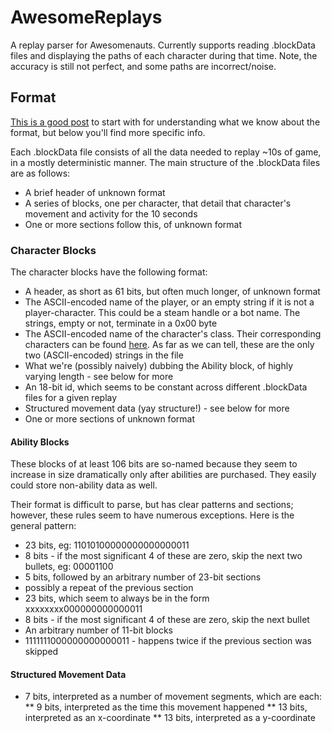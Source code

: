 AwesomeReplays
==============

A replay parser for Awesomenauts. Currently supports reading .blockData files and displaying the paths of each character during that time. Note, the accuracy is still not perfect, and some paths are incorrect/noise.

Format
------

[This is a good post](http://www.awesomenauts.com/forum/viewtopic.php?f=19&t=29690) to start with for understanding what we know about the format, but below you'll find more specific info.

Each .blockData file consists of all the data needed to replay ~10s of game, in a mostly deterministic manner. The main structure of the .blockData files are as follows:
* A brief header of unknown format
* A series of blocks, one per character, that detail that character's movement and activity for the 10 seconds
* One or more sections follow this, of unknown format

### Character Blocks ###
The character blocks have the following format:
* A header, as short as 61 bits, but often much longer, of unknown format
* The ASCII-encoded name of the player, or an empty string if it is not a player-character. This could be a steam handle or a bot name. The strings, empty or not, terminate in a 0x00 byte
* The ASCII-encoded name of the character's class. Their corresponding characters can be found [here](http://joostdevblog.blogspot.com/2014/06/the-ai-tools-for-awesomenauts.html). As far as we can tell, these are the only two (ASCII-encoded) strings in the file
* What we're (possibly naively) dubbing the Ability block, of highly varying length - see below for more
* An 18-bit id, which seems to be constant across different .blockData files for a given replay
* Structured movement data (yay structure!) - see below for more
* One or more sections of unknown format

#### Ability Blocks ####

These blocks of at least 106 bits are so-named because they seem to increase in size dramatically only after abilities are purchased. They easily could store non-ability data as well.

Their format is difficult to parse, but has clear patterns and sections; however, these rules seem to have numerous exceptions. Here is the general pattern:
* 23 bits, eg: 11010100000000000000011
* 8 bits - if the most significant 4 of these are zero, skip the next two bullets, eg: 00001100
* 5 bits, followed by an arbitrary number of 23-bit sections
* possibly a repeat of the previous section
* 23 bits, which seem to always be in the form xxxxxxxx000000000000011
* 8 bits - if the most significant 4 of these are zero, skip the next bullet
* An arbitrary number of 11-bit blocks
* 1111111000000000000011 - happens twice if the previous section was skipped

#### Structured Movement Data ####

* 7 bits, interpreted as a number of movement segments, which are each:
** 9 bits, interpreted as the time this movement happened
** 13 bits, interpreted as an x-coordinate
** 13 bits, interpreted as a y-coordinate
